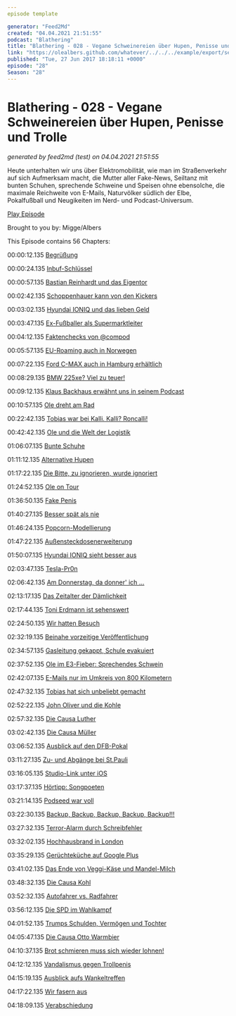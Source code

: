 ```yaml
---
episode template

generator: "Feed2Md"
created: "04.04.2021 21:51:55"
podcast: "Blathering"
title: "Blathering - 028 - Vegane Schweinereien über Hupen, Penisse und Trolle"
link: "https://olealbers.github.com/whatever/../../../example/export/seasons/2/2017/6/Blathering - 028 - Vegane Schweinereien über Hupen, Penisse und Trolle.md"
published: "Tue, 27 Jun 2017 18:18:11 +0000"
episode: "28"
Season: "28"
---
```


# Blathering - 028 - Vegane Schweinereien über Hupen, Penisse und Trolle
_generated by feed2md (test) on 04.04.2021 21:51:55_

Heute unterhalten wir uns über Elektromobilität, wie man im Straßenverkehr auf sich Aufmerksam macht, die Mutter aller Fake-News, Seiltanz mit bunten Schuhen, sprechende Schweine und Speisen ohne ebensolche, die maximale Reichweite von E-Mails, Naturvölker südlich der Elbe, Pokalfußball und Neugikeiten im Nerd- und Podcast-Universum.

[Play Episode](https://www.blathering.de/podlove/file/270/s/feed/c/mp3/blathering_028.mp3)

Brought to you by: Migge/Albers

This Episode contains 56 Chapters:


00:00:12.135 [Begrüßung]()

00:00:24.135 [Inbuf-Schlüssel](https://de.wikipedia.org/wiki/Innensechskant)

00:00:57.135 [Bastian Reinhardt und das Eigentor](https://de.wikipedia.org/wiki/Bastian_Reinhardt)

00:02:42.135 [Schoppenhauer kann von den Kickers](https://de.wikipedia.org/wiki/Clemens_Schoppenhauer)

00:03:02.135 [Hyundai IONIQ und das lieben Geld](http://www.hyundai.de/Modelle/IONIQ.html)

00:03:47.135 [Ex-Fußballer als Supermarktleiter](http://www.mopo.de/hamburg/holger-stanislawski-und-alexander-laas--die-supermarkt-chefs-301062)

00:04:12.135 [Faktenchecks von @compod](https://de.wikipedia.org/wiki/Reality_Winner)

00:05:57.135 [EU-Roaming auch in Norwegen](https://www.vodafone.de/privat/service/callya-eu-roaming.html)

00:07:22.135 [Ford C-MAX auch in Hamburg erhältlich](https://suchen.mobile.de/fahrzeuge/details.html?id=242164822)

00:08:29.135 [BMW 225xe? Viel zu teuer!](http://www.cleanelectric.de/bmw-225xe/)

00:09:12.135 [Klaus Backhaus erwähnt uns in seinem Podcast](https://kbmusicmc.wordpress.com/2017/06/22/pvl029-die-stromgitarre/)

00:10:57.135 [Ole dreht am Rad](http://store.steampowered.com/app/255710/Cities_Skylines/)

00:22:42.135 [Tobias war bei Kalli. Kalli? Roncalli!](http://www.roncalli.de/)

00:42:42.135 [Ole und die Welt der Logistik](https://www.deutschepost.de/de/e/einschreiben.html)

01:06:07.135 [Bunte Schuhe](https://www.instagram.com/p/BVnXuE6h38B/)

01:11:12.135 [Alternative Hupen](https://youtu.be/lv8wqnk_TsA)

01:17:22.135 [Die Bitte, zu ignorieren, wurde ignoriert](https://plus.google.com/+TobiasMigge/posts/6RmF5bu5pLt)

01:24:52.135 [Ole on Tour](https://en.wikipedia.org/wiki/Storage_Wars)

01:36:50.135 [Fake Penis](https://www.buzzfeed.com/alanwhite/in-case-you-were-wondering-vladimir-putin-hasnt-been-driving)

01:40:27.135 [Besser spät als nie](http://www.dmax.de/programme/besser-spaet-als-nie/)

01:46:24.135 [Popcorn-Modellierung](https://www.instagram.com/p/BVuo5C3Bav6/)

01:47:22.135 [Außensteckdosenerweiterung](http://www.hornbach.de/shop/Erdkabel-NYY-J-3x1-5-mm-10-m-schwarz/3869950/artikel.html)

01:50:07.135 [Hyundai IONIQ sieht besser aus](https://www.youtube.com/watch?v=TIokhLMRdus)

02:03:47.135 [Tesla-Pr0n](https://imgur.com/gallery/6Dp72)

02:06:42.135 [Am Donnerstag, da donner' ich …](https://kachelmannwetter.com/de/stormtracking/deutschland/radar/20170622-1000z.html)

02:13:17.135 [Das Zeitalter der Dämlichkeit](https://youtu.be/MFFt-D36MiE)

02:17:44.135 [Toni Erdmann ist sehenswert](http://www.stuttgarter-nachrichten.de/inhalt.maren-ade-beim-filmfestival-cannes-die-deutschen-haben-durchaus-humor.9dbd4e92-ca36-4b95-92fa-921dc57446c2.html)

02:24:50.135 [Wir hatten Besuch](http://www.speisekarte.de/hamburg/restaurant/gaststaette_lindenhof)

02:32:19.135 [Beinahe vorzeitige Veröffentlichung](https://www.tobiasmigge.de/podcast/)

02:34:57.135 [Gasleitung gekappt, Schule evakuiert](http://www.ndr.de/nachrichten/hamburg/Bagger-beschaedigt-Gasleitung-in-Bramfeld,bagger554.html)

02:37:52.135 [Ole im E3-Fieber: Sprechendes Schwein](https://youtu.be/5WNsmCpdhhY)

02:42:07.135 [E-Mails nur im Umkreis von 800 Kilometern](http://web.mit.edu/jemorris/humor/500-miles)

02:47:32.135 [Tobias hat sich unbeliebt gemacht](https://twitter.com/_Adora_Belle_/status/874907644217131009)

02:52:22.135 [John Oliver und die Kohle](http://money.cnn.com/2017/06/22/media/john-oliver-coal-king-murray-lawsuit)

02:57:32.135 [Die Causa Luther](https://massengeschmack.tv/mag/8)

03:02:42.135 [Die Causa Müller](http://soziologie.de/blog/2013/04/unternehmen-die-es-nicht-geben-durfte-1-muller-milch/)

03:06:52.135 [Ausblick auf den DFB-Pokal](https://de.wikipedia.org/wiki/DFB-Pokal_2017/18)

03:11:27.135 [Zu- und Abgänge bei St.Pauli](https://www.fcstpauli.com/news/nico-empen-wechselt-zum-etsv-weiche-flensburg/)

03:16:05.135 [Studio-Link unter iOS](https://sendegate.de/t/studiolink-als-gast-auf-dem-ipad-iphone/5116/2)

03:17:37.135 [Hörtipp: Songpoeten](https://songpoeten.podigee.io/)

03:21:14.135 [Podseed war voll](https://twitter.com/podseed_org/status/877947360596426752)

03:22:30.135 [Backup, Backup, Backup, Backup, Backup!!!](https://twitter.com/holgi/status/879042276483313664)

03:27:32.135 [Terror-Alarm durch Schreibfehler](http://www.faz.net/aktuell/rhein-main/schreibfehler-haben-terroralarm-bei-rock-am-ring-ausgeloest-15060871.html)

03:32:02.135 [Hochhausbrand in London](http://www.zeit.de/gesellschaft/2017-06/hochhausbrand-gefrierschrank-grenfell-tower-ursache)

03:35:29.135 [Gerüchteküche auf Google Plus](https://www.tobiasmigge.de/2017/06/06/2read-080-die-getriebenen/)

03:41:02.135 [Das Ende von Veggi-Käse und Mandel-Milch](https://www.tagesschau.de/kaese-eugh-101.html)

03:48:32.135 [Die Causa Kohl](https://www.deutschlandfunknova.de/beitrag/sonderausgabe-zum-tod-von-helmut-kohl-zwischen-deutscher-einheit-und-spendenskandalen)

03:52:32.135 [Autofahrer vs. Radfahrer](https://www.google.de/search?q=radfahrer+gegen+autofahrer)

03:56:12.135 [Die SPD im Wahlkampf](http://www.spiegel.de/politik/deutschland/spd-unternehmer-michael-frenzel-warnt-vor-vermoegensteuer-a-1153874.html)

04:01:52.135 [Trumps Schulden, Vermögen und Tochter](http://www.spiegel.de/politik/ausland/ivanka-trump-muss-im-streit-um-schuh-plagiat-vor-gericht-a-1154073.html)

04:05:47.135 [Die Causa Otto Warmbier](https://de.wikipedia.org/wiki/Otto_Warmbier)

04:10:37.135 [Brot schmieren muss sich wieder lohnen!](https://de.wikipedia.org/wiki/Nutella)

04:12:12.135 [Vandalismus gegen Trollpenis](https://www.theguardian.com/world/2017/jun/25/trollpikken-norwegian-penis-shaped-rock-formation-vandalised)

04:15:19.135 [Ausblick aufs Wankeltreffen](http://www.harz-sehenswuerdigkeiten.de/sehenswuerdigkeiten_ostharz.html)

04:17:22.135 [Wir fasern aus]()

04:18:09.135 [Verabschiedung]()


